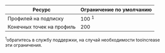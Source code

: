 | Ресурс | Ограничение по умолчанию |
| --- | --- |
| Профилей на подписку |100 <sup>1</sup> |
| Конечных точек на профиль |200 |

<sup>1</sup>обратитесь в службу поддержки, на случай необходимости tooincrease эти ограничения.

